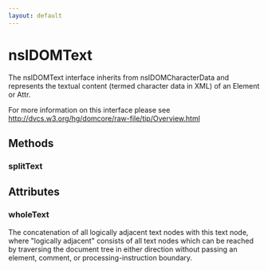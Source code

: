 ```yaml
---
layout: default
---
```


# nsIDOMText #

The nsIDOMText interface inherits from nsIDOMCharacterData and represents 
the textual content (termed character data in XML) of an Element or Attr.

For more information on this interface please see 
http://dvcs.w3.org/hg/domcore/raw-file/tip/Overview.html


## Methods ##

### splitText ###

## Attributes ##

### wholeText ###

The concatenation of all logically adjacent text nodes with this text
node, where "logically adjacent" consists of all text nodes which can be
reached by traversing the document tree in either direction without
passing an element, comment, or processing-instruction boundary.  

